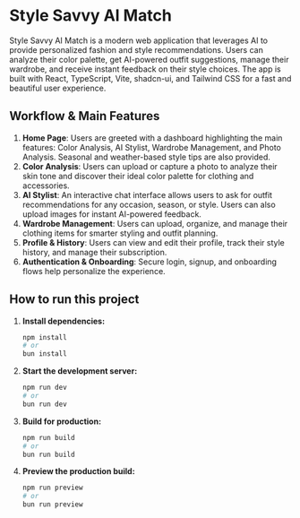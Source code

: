 # Style Savvy AI Match

Style Savvy AI Match is a modern web application that leverages AI to provide personalized fashion and style recommendations. Users can analyze their color palette, get AI-powered outfit suggestions, manage their wardrobe, and receive instant feedback on their style choices. The app is built with React, TypeScript, Vite, shadcn-ui, and Tailwind CSS for a fast and beautiful user experience.

## Workflow & Main Features

1. **Home Page**: Users are greeted with a dashboard highlighting the main features: Color Analysis, AI Stylist, Wardrobe Management, and Photo Analysis. Seasonal and weather-based style tips are also provided.
2. **Color Analysis**: Users can upload or capture a photo to analyze their skin tone and discover their ideal color palette for clothing and accessories.
3. **AI Stylist**: An interactive chat interface allows users to ask for outfit recommendations for any occasion, season, or style. Users can also upload images for instant AI-powered feedback.
4. **Wardrobe Management**: Users can upload, organize, and manage their clothing items for smarter styling and outfit planning.
5. **Profile & History**: Users can view and edit their profile, track their style history, and manage their subscription.
6. **Authentication & Onboarding**: Secure login, signup, and onboarding flows help personalize the experience.

## How to run this project

1. **Install dependencies:**
   ```bash
   npm install
   # or
   bun install
   ```
2. **Start the development server:**
   ```bash
   npm run dev
   # or
   bun run dev
   ```
3. **Build for production:**
   ```bash
   npm run build
   # or
   bun run build
   ```
4. **Preview the production build:**
   ```bash
   npm run preview
   # or
   bun run preview
   ```

